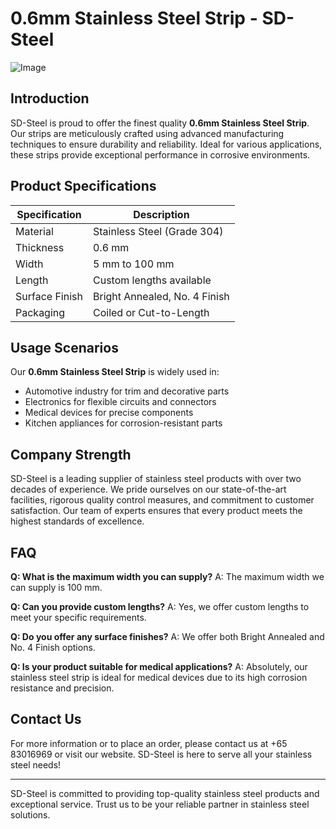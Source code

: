 # 0.6mm Stainless Steel Strip - SD-Steel

![Image](https://github.com/user-attachments/assets/2567258e-e124-4816-932d-1809bd27ef0b)

## Introduction
SD-Steel is proud to offer the finest quality **0.6mm Stainless Steel Strip**. Our strips are meticulously crafted using advanced manufacturing techniques to ensure durability and reliability. Ideal for various applications, these strips provide exceptional performance in corrosive environments.

## Product Specifications

| Specification       | Description                       |
|---------------------|-----------------------------------|
| Material            | Stainless Steel (Grade 304)       |
| Thickness           | 0.6 mm                            |
| Width               | 5 mm to 100 mm                    |
| Length              | Custom lengths available          |
| Surface Finish      | Bright Annealed, No. 4 Finish     |
| Packaging           | Coiled or Cut-to-Length           |

## Usage Scenarios
Our **0.6mm Stainless Steel Strip** is widely used in:

- Automotive industry for trim and decorative parts
- Electronics for flexible circuits and connectors
- Medical devices for precise components
- Kitchen appliances for corrosion-resistant parts

## Company Strength
SD-Steel is a leading supplier of stainless steel products with over two decades of experience. We pride ourselves on our state-of-the-art facilities, rigorous quality control measures, and commitment to customer satisfaction. Our team of experts ensures that every product meets the highest standards of excellence.

## FAQ

**Q: What is the maximum width you can supply?**
A: The maximum width we can supply is 100 mm.

**Q: Can you provide custom lengths?**
A: Yes, we offer custom lengths to meet your specific requirements.

**Q: Do you offer any surface finishes?**
A: We offer both Bright Annealed and No. 4 Finish options.

**Q: Is your product suitable for medical applications?**
A: Absolutely, our stainless steel strip is ideal for medical devices due to its high corrosion resistance and precision.

## Contact Us
For more information or to place an order, please contact us at +65 83016969 or visit our website. SD-Steel is here to serve all your stainless steel needs!

---

SD-Steel is committed to providing top-quality stainless steel products and exceptional service. Trust us to be your reliable partner in stainless steel solutions.